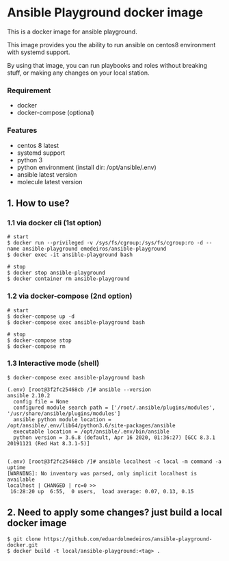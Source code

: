 # Ansible Playground docker image

This is a docker image for ansible playground.

This image provides you the ability to run ansible on centos8 environment with systemd support.

By using that image, you can run playbooks and roles without breaking stuff, or making any changes on your local station.


### Requirement

* docker
* docker-compose (optional)

### Features

* centos 8 latest
* systemd support
* python 3
* python environment (install dir: /opt/ansible/.env)
* ansible latest version
* molecule latest version

## 1. How to use?

### 1.1 via docker cli (1st option)

```
# start
$ docker run --privileged -v /sys/fs/cgroup:/sys/fs/cgroup:ro -d --name ansible-playground emedeiros/ansible-playground
$ docker exec -it ansible-playground bash

# stop
$ docker stop ansible-playground
$ docker container rm ansible-playground
```

### 1.2 via docker-compose (2nd option)

```
# start
$ docker-compose up -d
$ docker-compose exec ansible-playground bash

# stop
$ docker-compose stop
$ docker-compose rm
```

### 1.3 Interactive mode (shell)

```
$ docker-compose exec ansible-playground bash

(.env) [root@3f2fc25468cb /]# ansible --version
ansible 2.10.2
  config file = None
  configured module search path = ['/root/.ansible/plugins/modules', '/usr/share/ansible/plugins/modules']
  ansible python module location = /opt/ansible/.env/lib64/python3.6/site-packages/ansible
  executable location = /opt/ansible/.env/bin/ansible
  python version = 3.6.8 (default, Apr 16 2020, 01:36:27) [GCC 8.3.1 20191121 (Red Hat 8.3.1-5)]


(.env) [root@3f2fc25468cb /]# ansible localhost -c local -m command -a uptime
[WARNING]: No inventory was parsed, only implicit localhost is available
localhost | CHANGED | rc=0 >>
 16:28:20 up  6:55,  0 users,  load average: 0.07, 0.13, 0.15
  ```


## 2. Need to apply some changes? just build a local docker image

```
$ git clone https://github.com/eduardolmedeiros/ansible-playground-docker.git
$ docker build -t local/ansible-playground:<tag> .
```
